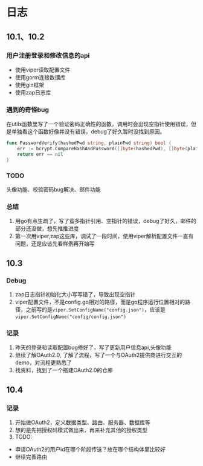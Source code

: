 # 日志
## 10.1、10.2
### 用户注册登录和修改信息的api   
- 使用viper读取配置文件
- 使用gorm连接数据库
- 使用gin框架
- 使用zap日志库

### 遇到的奇怪bug
在utils函数里写了一个验证密码正确性的函数，调用时会出现空指针使用错误，但是单独看这个函数好像并没有错误，debug了好久暂时没找到原因。   
~~~go
func PasswordVerify(hashedPwd string, plainPwd string) bool {
	err := bcrypt.CompareHashAndPassword([]byte(hashedPwd), []byte(plainPwd))
	return err == nil
}
~~~

### TODO
头像功能、校验密码bug解决、邮件功能

### 总结
1. 用go有点生疏了，写了蛮多指针引用、空指针的错误，debug了好久，邮件的部分还没做，想先推推进度    
2. 第一次用viper,zap这些库，调试了一段时间，使用viper解析配置文件一直有问题，还是应该先看样例再开始写  


## 10.3
### Debug
1. zap日志指针初始化大小写写错了，导致出现空指针    
2. viper配置文件，不是config.go相对的路径，而是go程序运行位置相对的路径，之前写的是```viper.SetConfigName("config.json")```，应该是```viper.SetConfigName("config/config.json")```

### 记录
1. 昨天的登录和读取配置bug修好了，写了更新用户信息api,头像功能     
2. 继续了解OAuth2.0, 了解了流程，写了一个与OAuth2提供商进行交互的demo，对流程更熟悉了   
3. 找资料，找到了一个搭建OAuth2.0的仓库  


## 10.4
### 记录
1. 开始做OAuth2，定义数据类型、路由、服务器、数据库等
2. 想的是先把授权码模式做出来，再来补充其他的授权类型 
3. TODO: 
- 申请OAuth2的用户id在哪个阶段传送？放在哪个结构体里比较好
- 继续完善路由